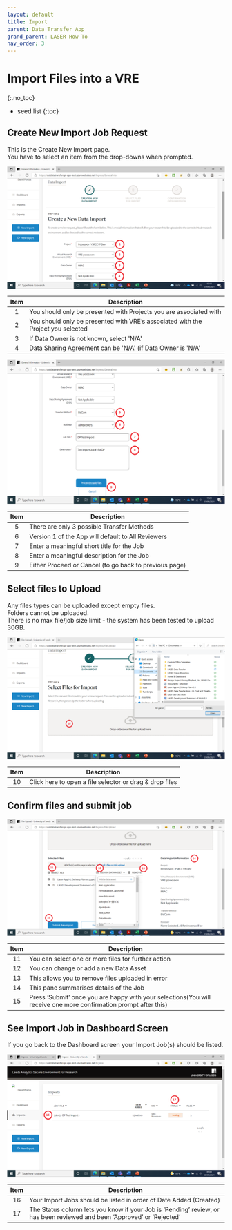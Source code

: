```yaml
---
layout: default
title: Import
parent: Data Transfer App
grand_parent: LASER How To
nav_order: 3
---
```


# Import Files into a VRE
{:.no_toc}

* seed list
{:toc}


## Create New Import Job Request

This is the Create New Import page.  
You have to select an item from the drop-downs when prompted.

![Create New Import Job top](../../../images/dta/2_new_import_top.png)

|Item|Description|
|:---:|---|
|1|You should only be presented with Projects you are associated with|
|2|You should only be presented with VRE’s associated with the Project you selected|
|3|If Data Owner is not known, select 'N/A'|
|4|Data Sharing Agreement can be 'N/A' (if Data Owner is 'N/A'|

![Create New Import Job bottom](../../../images/dta/3_new_import_bottom.png)

|Item|Description|
|:---:|---|
|5|There are only 3 possible Transfer Methods|
|6|Version 1 of the App will default to All Reviewers|
|7|Enter a meaningful short title for the Job|
|8|Enter a meaningful description for the Job|
|9|Either Proceed or Cancel (to go back to previous page)|


## Select files to Upload

Any files types can be uploaded except empty files.  
Folders cannot be uploaded.  
There is no max file/job size limit - the system has been tested to upload 30GB.  

![Select your files to upload](../../../images/dta/4_select_upload.png)

|Item|Description|
|:---:|---|
|10|Click here to open a file selector or drag & drop files|


## Confirm files and submit job

![Confirm your selected files to upload](../../../images/dta/5_confirm_files_submit_job.png)

|Item|Description|
|:---:|---|
|11|You can select one or more files for further action|
|12|You can change or add a new Data Asset|
|13|This allows you to remove files uploaded in error|
|14|This pane summarises details of the Job|
|15|Press ‘Submit’ once you are happy with your selections(You will receive one more confirmation prompt after this)|


## See Import Job in Dashboard Screen

If you go back to the Dashboard screen your Import Job(s) should be listed.  

![See Import Job on Dashboard](../../../images/dta/6_see_import.png)

|Item|Description|
|:---:|---|
|16|Your Import Jobs should be listed in order of Date Added (Created)|
|17|The Status column lets you know if your Job is ‘Pending’ review, or has been reviewed and been ‘Approved’ or ‘Rejected’|

